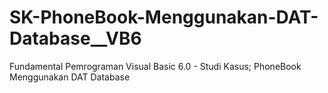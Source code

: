 # SK-PhoneBook-Menggunakan-DAT-Database__VB6
Fundamental Pemrograman Visual Basic 6.0 - Studi Kasus; PhoneBook Menggunakan DAT Database
